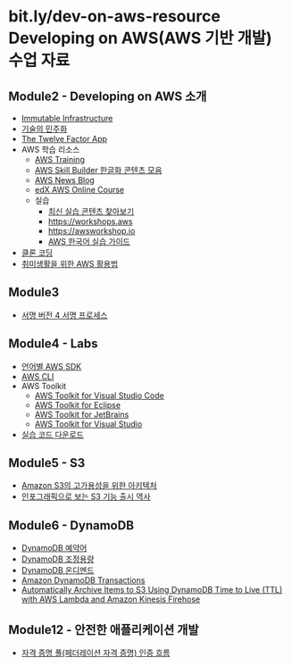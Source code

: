 # bit.ly/dev-on-aws-resource </br> Developing on AWS(AWS 기반 개발) 수업 자료 

## Module2 - Developing on AWS 소개
- [Immutable Infrastructure](https://medium.com/the-cloud-architect/immutable-infrastructure-21f6613e7a23)
- [기술의 민주화](https://ko.wikipedia.org/wiki/%EA%B8%B0%EC%88%A0%EC%9D%98_%EB%AF%BC%EC%A3%BC%ED%99%94)
- [The Twelve Factor App](https://12factor.net/ko/)
- AWS 학습 리소스 
  - [AWS Training](https://aws.training)
  - [AWS Skill Builder 한글화 콘텐츠 모음](https://github.com/serithemage/AWS_class_resources/tree/main/AWS_Skill_Builder)
  - [AWS News Blog](https://aws.amazon.com/ko/blogs/aws/)
  - [edX AWS Online Course](https://www.edx.org/school/aws)
  - 실습
    - [최신 실습 콘텐츠 찾아보기](https://www.google.com/search?q=aws+workshop)
    - https://workshops.aws
    - https://awsworkshop.io
    - [AWS 한국어 실습 가이드](https://aws.amazon.com/ko/blogs/korea/aws-korean-hands-on-labs-guides/)
- [클론 코딩](https://www.youtube.com/watch?v=yu7GQ4zbTsw)
- [취미생활을 위한 AWS 활용법](https://bit.ly/aws-for-hobby)

## Module3
- [서명 버전 4 서명 프로세스](https://docs.aws.amazon.com/ko_kr/general/latest/gr/signature-version-4.html)

## Module4 - Labs
- [언어별 AWS SDK](https://aws.amazon.com/ko/tools/)
- [AWS CLI](https://aws.amazon.com/ko/cli/)
- AWS Toolkit
  - [AWS Toolkit for Visual Studio Code](https://aws.amazon.com/visualstudiocode/)
  - [AWS Toolkit for Eclipse](https://aws.amazon.com/ko/eclipse/)
  - [AWS Toolkit for JetBrains](https://docs.aws.amazon.com/ko_kr/toolkit-for-jetbrains/latest/userguide/welcome.html)
  - [AWS Toolkit for Visual Studio](https://docs.aws.amazon.com/ko_kr/toolkit-for-visual-studio/latest/user-guide/welcome.html)
- [실습 코드 다운로드](https://go.aws/2LNzhoF)

## Module5 - S3
- [Amazon S3의 고가용성을 위한 아키텍처](https://aws.amazon.com/ko/blogs/storage/architecting-for-high-availability-on-amazon-s3/)
- [인포그래픽으로 보는 S3 기능 출시 역사](https://aws.amazon.com/ko/s3/storage-launches-infographic/)

## Module6 - DynamoDB
- [DynamoDB 예약어](https://docs.aws.amazon.com/ko_kr/amazondynamodb/latest/developerguide/ReservedWords.html)
- [DynamoDB 조정용량](https://aws.amazon.com/ko/blogs/korea/how-amazon-dynamodb-adaptive-capacity-accommodates-uneven-data-access-patterns-or-why-what-you-know-about-dynamodb-might-be-outdated/)
- [DynamoDB 온디멘드](https://aws.amazon.com/ko/blogs/korea/amazon-dynamodb-on-demand-no-capacity-planning-and-pay-per-request-pricing/)
- [Amazon DynamoDB Transactions](https://docs.aws.amazon.com/ko_kr/amazondynamodb/latest/developerguide/transaction-apis.html)
- [Automatically Archive Items to S3 Using DynamoDB Time to Live (TTL) with AWS Lambda and Amazon Kinesis Firehose](https://aws.amazon.com/ko/blogs/database/automatically-archive-items-to-s3-using-dynamodb-time-to-live-with-aws-lambda-and-amazon-kinesis-firehose/)

## Module12 - 안전한 애플리케이션 개발
- [자격 증명 풀(페더레이션 자격 증명) 인증 흐름](https://docs.aws.amazon.com/ko_kr/cognito/latest/developerguide/authentication-flow.html)
